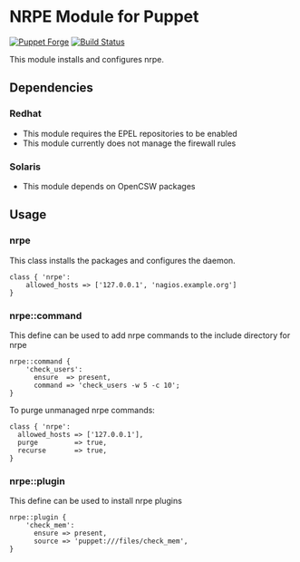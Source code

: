 NRPE Module for Puppet
======================

[![Puppet Forge](http://img.shields.io/puppetforge/v/pdxcat/nrpe.svg)](https://forge.puppetlabs.com/pdxcat/nrpe) [![Build Status](https://travis-ci.org/pdxcat/puppet-module-nrpe.png?branch=master)](https://travis-ci.org/pdxcat/puppet-module-nrpe)


This module installs and configures nrpe.

Dependencies
------------

### Redhat

 * This module requires the EPEL repositories to be enabled
 * This module currently does not manage the firewall rules

### Solaris

  * This module depends on OpenCSW packages

Usage
-----

### nrpe

This class installs the packages and configures the daemon.

    class { 'nrpe':
        allowed_hosts => ['127.0.0.1', 'nagios.example.org']
    }


### nrpe::command

This define can be used to add nrpe commands to the include directory for nrpe

    nrpe::command {
        'check_users':
          ensure  => present,
          command => 'check_users -w 5 -c 10';
    }

To purge unmanaged nrpe commands:

    class { 'nrpe':
      allowed_hosts => ['127.0.0.1'],
      purge         => true,
      recurse       => true,
    }

### nrpe::plugin

This define can be used to install nrpe plugins

    nrpe::plugin {
        'check_mem':
          ensure => present,
          source => 'puppet:///files/check_mem',
    }
